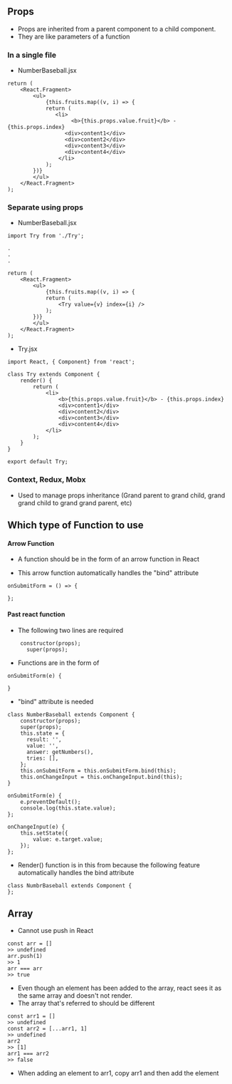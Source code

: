 
## Props

- Props are inherited from a parent component to a child component.
- They are like parameters of a function



### In a single file

- NumberBaseball.jsx

```react
return (
    <React.Fragment>
        <ul>
            {this.fruits.map((v, i) => {
            return (
               <li>
                	<b>{this.props.value.fruit}</b> - {this.props.index}
                  <div>content1</div>
                  <div>content2</div>
                  <div>content3</div>
                  <div>content4</div>
            	</li>
            );
        })}
        </ul>
    </React.Fragment>
);
```



### Separate using props

- NumberBaseball.jsx

```react
import Try from './Try';

.
.
.

return (
    <React.Fragment>
        <ul>
            {this.fruits.map((v, i) => {
            return (
                <Try value={v} index={i} />
            );
        })}
        </ul>
    </React.Fragment>
);
```

- Try.jsx

```react
import React, { Component} from 'react';

class Try extends Component {
    render() {
        return (
            <li>
                <b>{this.props.value.fruit}</b> - {this.props.index}
                <div>content1</div>
                <div>content2</div>
                <div>content3</div>
                <div>content4</div>
            </li>
        );
    }
}

export default Try;
```



### Context, Redux, Mobx

- Used to manage props inheritance (Grand parent to grand child, grand grand child to grand grand parent, etc)





## Which type of Function to use

#### Arrow Function

- A function should be in the form of an arrow function in React

- This arrow function automatically handles the "bind" attribute

```react
onSubmitForm = () => {

};
```



#### Past react function

- The following two lines are required

```react
  	constructor(props);
      super(props);
```

- Functions are in the form of

```
onSubmitForm(e) {

}
```

- "bind" attribute is needed

```react
class NumberBaseball extends Component {
	constructor(props);
    super(props);
    this.state = {
      result: '',
      value: '',
      answer: getNumbers(),
      tries: [],
    };
    this.onSubmitForm = this.onSubmitForm.bind(this);
    this.onChangeInput = this.onChangeInput.bind(this);
}

onSubmitForm(e) {
	e.preventDefault();
	console.log(this.state.value);
};

onChangeInput(e) {
	this.setState({
		value: e.target.value;
	});
};
```

- Render() function is in this from because the following feature automatically handles the bind attribute

```react
class NumbrBaseball extends Component {
};
```



## Array

- Cannot use push in React

```react
const arr = []
>> undefined
arr.push(1)
>> 1
arr === arr
>> true
```

- Even though an element has been added to the array, react sees it as the same array and doesn't not render.
- The array that's referred to should be different

```react
const arr1 = []
>> undefined
const arr2 = [...arr1, 1]
>> undefined
arr2
>> [1]
arr1 === arr2
>> false
```

- When adding an element to arr1, copy arr1 and then add the element

